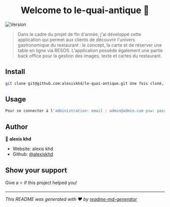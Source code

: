<h1 align="center">Welcome to le-quai-antique 👋</h1>
<p>
  <img alt="Version" src="https://img.shields.io/badge/version-v1-blue.svg?cacheSeconds=2592000" />
</p>

> Dans le cadre du projet de fin d'année, j'ai développé cette application qui permet aux clients de découvrir l'univers gastronomique du restaurant : le concept, la carte et de réserver une table en ligne via RESOS. L'application possède également une partie back office pour la gestion des images, texte et cartes du restaurant.

## Install

```sh
git clone git@github.com:alexiskhd/le-quai-antique.git Une fois cloné, il vous faudra un fichier .env avec vos propres infos ainsi que votre base de données
```

## Usage

```sh
Pour se connecter à l'administration: email : admin@admin.com psw: password
```

## Author

👤 **alexis khd**

* Website: alexis khd
* Github: [@alexiskhd](https://github.com/alexiskhd)

## Show your support

Give a ⭐️ if this project helped you!

***
_This README was generated with ❤️ by [readme-md-generator](https://github.com/kefranabg/readme-md-generator)_